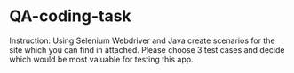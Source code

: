 # QA-coding-task

Instruction:
Using Selenium Webdriver and Java create scenarios for the site which you can find in attached. 
Please choose 3 test cases and decide which would be most valuable for testing this app.

